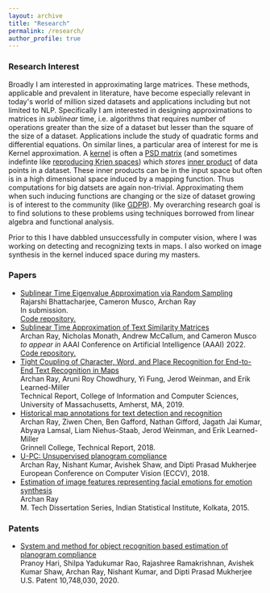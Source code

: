```yaml
---
layout: archive
title: "Research"
permalink: /research/
author_profile: true
---
```


### Research Interest

Broadly I am interested in approximating large matrices. These methods, applicable and prevalent in literature, have become especially relevant in today's world of million sized datasets and applications including but not limited to NLP. Specifically I am interested in designing approximations to matrices in *sublinear* time, i.e. algorithms that requires number of operations greater than the size of a dataset but lesser than the square of the size of a dataset. Applications include the study of quadratic forms and differential equations. On similar lines, a particular area of interest for me is Kernel approximation. A [kernel](https://arxiv.org/pdf/math/0701907.pdf) is often a [PSD matrix](https://onlinelibrary.wiley.com/doi/pdf/10.1002/9780470173862.app3) (and sometimes indefinte like [reproducing Krien spaces](https://arxiv.org/pdf/1309.2393.pdf)) which *stores* [inner product](https://mathworld.wolfram.com/InnerProduct.html) of data points in a dataset. These inner products can be in the input space but often is in a high dimensional space induced by a mapping function. Thus computations for big datsets are again non-trivial. Approximating them when such inducing functions are changing or the size of dataset growing is of interest to the community (like [GDPR](https://gdpr-info.eu)). My overarching research goal is to find solutions to these problems using techniques borrowed from linear algebra and functional analysis.

Prior to this I have dabbled unsuccessfully in computer vision, where I was working on detecting and recognizing texts in maps. I also worked on image synthesis in the kernel induced space during my masters.

### Papers

* [Sublinear Time Eigenvalue Approximation via Random Sampling](https://arxiv.org/abs/2109.07647)\
Rajarshi Bhattacharjee, Cameron Musco, Archan Ray\
In submission.\
[Code repository.](https://github.com/archanray/eigenvalue_estimation)
* [Sublinear Time Approximation of Text Similarity Matrices](https://arxiv.org/pdf/2112.09631v2.pdf)\
Archan Ray, Nicholas Monath, Andrew McCallum, and Cameron Musco\
*to appear in* AAAI Conference on Artificial Intelligence (AAAI) 2022.\
[Code repository.](https://github.com/archanray/approximate_similarities)
* [Tight Coupling of Character, Word, and Place Recognition for End-to-End Text Recognition in Maps](https://web.cs.umass.edu/publication/docs/2019/UM-CS-2019-003.pdf)\
Archan Ray, Aruni Roy Chowdhury, Yi Fung, Jerod Weinman, and Erik Learned-Miller\
Technical Report, College of Information and Computer Sciences, University of Massachusetts, Amherst, MA, 2019.
* [Historical map annotations for text detection and recognition](https://weinman.cs.grinnell.edu/~weinman/data/complete-map-dataset.pdf)\
Archan Ray, Ziwen Chen, Ben Gafford, Nathan Gifford, Jagath Jai Kumar, Abyaya Lamsal, Liam Niehus-Staab, Jerod Weinman, and Erik Learned-Miller\
Grinnell College, Technical Report, 2018.
* [U-PC: Unsupervised planogram compliance](http://openaccess.thecvf.com/content_ECCV_2018/papers/Archan_Ray_U-PC_Unsupervised_Planogram_ECCV_2018_paper.pdf)\
Archan Ray, Nishant Kumar, Avishek Shaw, and Dipti Prasad Mukherjee\
European Conference on Computer Vision (ECCV), 2018.
* [Estimation of image features representing facial emotions for emotion synthesis](http://library.isical.ac.in:8080/jspui/bitstream/10263/6487/1/DISS-330.pdf)\
Archan Ray\
M. Tech Dissertation Series, Indian Statistical Institute, Kolkata, 2015.

### Patents

* [System and method for object recognition based estimation of planogram compliance](https://patentimages.storage.googleapis.com/73/44/a8/3bfb3d247b7fc8/US10748030.pdf)\
Pranoy Hari, Shilpa Yadukumar Rao, Rajashree Ramakrishnan, Avishek Kumar Shaw, Archan Ray, Nishant Kumar, and Dipti Prasad Mukherjee\
U.S. Patent 10,748,030, 2020.
